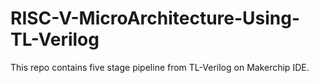 # RISC-V-MicroArchitecture-Using-TL-Verilog
This repo contains five stage pipeline from TL-Verilog on Makerchip IDE.
